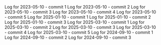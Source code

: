 Log for 2023-05-10 - commit 1
Log for 2023-05-10 - commit 2
Log for 2023-05-10 - commit 3
Log for 2023-05-10 - commit 4
Log for 2023-05-10 - commit 5
Log for 2025-01-10 - commit 1
Log for 2025-01-10 - commit 2
Log for 2025-01-10 - commit 3
Log for 2025-03-10 - commit 1
Log for 2025-03-10 - commit 2
Log for 2025-03-10 - commit 3
Log for 2025-03-10 - commit 4
Log for 2025-03-10 - commit 5
Log for 2024-09-10 - commit 1
Log for 2024-09-10 - commit 2
Log for 2024-09-10 - commit 3
